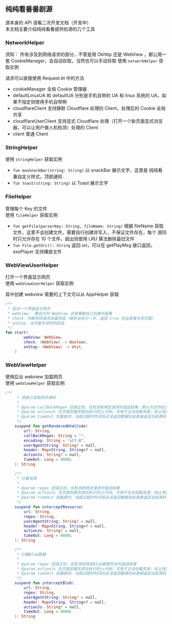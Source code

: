 ## 纯纯看番番剧源

源本身的 API 请看二次开发文档（开发中）    
本文档主要介绍纯纯看番提供给源的几个工具  



### NetworkHelper

须知： 所有涉及到网络请求的部分，不管是用 Okhttp 还是 WebView ，都公用一套 CookieManager，会自动存取，当然也可以手动存取 
使用 `networkHelper` 获取实例  

请求可以直接使用 Request.kt 中的方法

- cookieManager 全局 Cookie 管理器
- defaultLinuxUA 和 defaultUA 分别是手机自带的 UA 和 linux 系统的 UA，如果不指定则使用手机自带啊
- cloudflareClient 支持静默 Cloudflare 处理的 Client，处理后的 Cookie 全局共享
- cloudflareUserClient 支持显式 Cloudflare 处理（打开一个新页面显式浏览器，可以让用户做人机检测）处理的 Client
- client 普通 Client

### StringHelper

使用 `stringHelper` 获取实例  

- `fun moeSnackBar(string: String)` 以 snackBar 展示文字，这里是 纯纯看番自定义样式，顶部通知
- `fun toast(string: String)` 以 Toast 展示文字

### FileHelper

管理每个 Key 的文件  
使用 `fileHelper` 获取实例  

- `fun getFile(parserKey: String, fileName: String)` 根据 fileName 获取文件，这里不会创建文件，需要自行创建并写入，不保证文件存在，每个 源同时只允许存在 10 个文件，超出则使用 LRU 算法删除最旧文件  
- `fun File.getUri(): String`  返回 uri，可以在 getPlayMsg 接口返回，exoPlayer 支持播放文件

### WebViewUserHelper  

打开一个界面显示网页  
使用 `webViewUserHelper` 获取实例  

其中创建 webview 需要的上下文可以从 AppHelper 获取

```kotlin
/**
 * 启动一个界面显示网页
 * webView： 要显示的 WebView 这里需要自己创建并配置
 * check：判断网页是否加载完成（每秒会执行一次，返回 true 则会直接关闭页面）
 * onStop：当页面关闭时的回调
 */
fun start(
        webView: WebView,
        check: (WebView) -> Boolean,
        onStop: (WebView) -> Unit,
    )
```

### WebViewHelper

使用后台 webview 加载网页  
使用 `webViewHelper` 获取实例  

```kotlin
/**
     * 获取已渲染网页源码
     *
     * @param callBackRegex 回调正则。在检测到特定请求时返回结果。默认为空则在页面加载完成后自动回调（因为ajax等因素可能得到的源码不完整，另外注意超时）
     * @param actionJs 在页面加载完成后执行的js代码，可用于主动加载资源，如让视频加载出来以拦截
     * @param timeOut 加载超时。当超过超时时间后还没返回数据则会直接返回当前源码
     */
    suspend fun getRenderedHtmlCode(
        url: String,
        callBackRegex: String = "",
        encoding: String = "utf-8",
        userAgentString: String? = null,
        header: Map<String, String>? = null,
        actionJs: String? = null,
        timeOut: Long = 8000L
    ): String

    /**
     * 拦截资源
     *
     * @param regex 回调正则，在检测到特定请求时返回结果
     * @param actionJs 在页面加载完成后执行的js代码，可用于主动加载资源，如让视频加载出来以拦截
     * @param timeOut 加载超时。当超过超时时间后还没返回数据则会直接返回当前源码
     */
    suspend fun interceptResource(
        url: String,
        regex: String,
        userAgentString: String? = null,
        header: Map<String, String>? = null,
        actionJs: String? = null,
        timeOut: Long = 8000L
    ): String

    /**
     * 拦截Blob数据
     *
     * @param regex 回调正则，在检测到特定Blob数据符合时返回结果
     * @param actionJs 在页面加载完成后执行的js代码，可用于主动加载资源，如让视频加载出来以拦截
     * @param timeOut 加载超时。当超过超时时间后还没返回数据则会直接返回当前源码
     */
    suspend fun interceptBlob(
        url: String,
        regex: String,
        userAgentString: String? = null,
        header: Map<String, String>? = null,
        actionJs: String? = null,
        timeOut: Long = 8000L
    ): String

```

